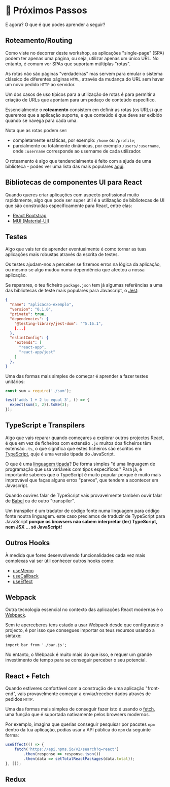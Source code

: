 # 🚀 Próximos Passos

E agora? O que é que podes aprender a seguir?

## Roteamento/Routing

Como viste no decorrer deste workshop, as aplicações "single-page" (SPA) podem ter apenas uma página, ou seja, utilizar apenas um único URL. No entanto, é comum ver SPAs que suportam múltiplas "rotas".

As rotas não são páginas "verdadeiras" mas servem para emular o sistema clássico de diferentes páginas `HTML`, através da mudança do URL sem haver um novo pedido `HTTP` ao servidor.

Um dos casos de uso típicos para a utilização de rotas é para permitir a criação de URLs que apontam para um pedaço de conteúdo específico.

Essencialmente o **roteamento** consistem em definir as rotas (os URLs) que queremos que a aplicação suporte, e que conteúdo é que deve ser exibido quando se navega para cada uma.

Nota que as rotas podem ser:
* completamente estáticas, por exemplo: `/home` ou `/profile`;
* parcialmente ou totalmente dinâmicas, por exemplo `/users/:username`, onde `:username` corresponde ao username de cada utilizador.

O roteamento é algo que tendencialmente é feito com a ajuda de uma biblioteca - podes ver uma lista das mais populares [aqui](https://pt-br.reactjs.org/community/routing.html).

## Bibliotecas de componentes UI para React

Quando queres criar aplicações com aspecto profissional muito rapidamente, algo que pode ser super útil é a utilização de bibliotecas de UI que são construídas específicamente para React, entre elas:
* [React Bootstrap](https://react-bootstrap.github.io/) 
* [MUI (Material-UI)](https://mui.com/pt/)

## Testes

Algo que vais ter de aprender eventualmente é como tornar as tuas aplicações mais robustas através da escrita de testes. 

Os testes ajudam-nos a perceber se fizemos erros na lógica da aplicação, ou mesmo se algo mudou numa dependência que afectou a nossa aplicação.

Se reparares, o teu ficheiro `package.json` tem já algumas referências a uma das bibliotecas de teste mais populares para Javascript, o [Jest](https://jestjs.io/):

```json
{
  "name": "aplicacao-exemplo",
  "version": "0.1.0",
  "private": true,
  "dependencies": {
    "@testing-library/jest-dom": "^5.16.1",
    [...]
  },
  "eslintConfig": {
    "extends": [
      "react-app",
      "react-app/jest"
    ]
  },
}
```

Uma das formas mais simples de começar é aprender a fazer testes unitários:

```js
const sum = require('./sum');

test('adds 1 + 2 to equal 3', () => {
  expect(sum(1, 2)).toBe(3);
});
```

## TypeScript e Transpilers

Algo que vais reparar quando começares a explorar outros projectos React, é que em vez de ficheiros com extensão `.js` muitos dos ficheiros têm extensão `.ts`, o que significa que estes ficheiros são escritos em [TypeScript](https://www.typescriptlang.org/), quje é uma versão tipada do JavaScript.

O que é uma [linguagem tipada](https://pt.wikipedia.org/wiki/Linguagem_tipada)? De forma simples "é uma linguagem de programação que usa variáveis com tipos específicos." Para já, é importante saberes que o TypeScript é muito popular porque é muito mais improvável que faças alguns erros "parvos", que tendem a acontecer em Javascript.

Quando ouvires falar de TypeScript vais provavelmente também ouvir falar de [Babel](https://babeljs.io/) ou de outro "transpiler".

Um transpiler é um tradutor de código fonte numa linguagem para código fonte noutra linguagem. este caso preciamos de traduzir de TypeScript para JavaScript **porque os browsers não sabem interpretar (ler) TypeScript, nem JSX ... só JavaScript!**

## Outros Hooks

À medida que fores desenvolvendo funcionalidades cada vez mais complexas vai ser útil conhecer outros hooks como:
- [useMemo](https://reactjs.org/docs/hooks-reference.html#usememo)
- [useCallback](https://reactjs.org/docs/hooks-reference.html#usecallback)
- [useEffect](https://reactjs.org/docs/hooks-reference.html#useeffect)

## Webpack

Outra tecnologia essencial no contexto das aplicações React modernas é o [Webpack](https://webpack.js.org/).

Sem te aperceberes tens estado a usar Webpack desde que configuraste o projecto, é por isso que consegues importar os teus recursos usando a síntaxe:

```
import bar from './bar.js';
```

No entanto, o Webpack é muito mais do que isso, e requer um grande investimento de tempo para se conseguir perceber o seu potencial.

## React + Fetch

Quando estiveres confortável com a construção de uma aplicação "front-end", vais provavelmente começar a enviar/receber dados através de pedidos `HTTP`.

Uma das formas mais simples de conseguir fazer isto é usando o [fetch](https://developer.mozilla.org/pt-BR/docs/Web/API/Fetch_API/Using_Fetch), uma função que é suportada nativamente pelos browsers modernos.

Por exemplo, imagina que querias conseguir pesquisar por pacotes `npm` dentro da tua aplicação, podias usar a API pública do `npm` da seguinte forma:

```javascript
useEffect(() => {
    fetch('https://api.npms.io/v2/search?q=react')
        .then(response => response.json())
        .then(data => setTotalReactPackages(data.total));
}, []);
```

## Redux



